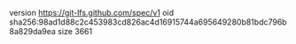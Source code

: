 version https://git-lfs.github.com/spec/v1
oid sha256:98ad1d88c2c453983cd826ac4d16915744a695649280b81bdc796b8a829da9ea
size 3661
